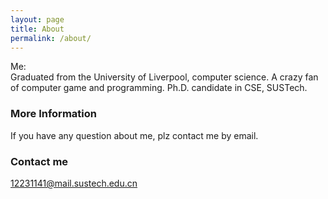 ```yaml
---
layout: page
title: About
permalink: /about/
---
```


Me:  
  Graduated from the University of Liverpool, computer science. A crazy fan of computer game and programming. Ph.D. candidate in CSE, SUSTech.
### More Information

If you have any question about me, plz contact me by email.

### Contact me

[12231141@mail.sustech.edu.cn](mailto:12231141@mail.sustech.edu.cn)

